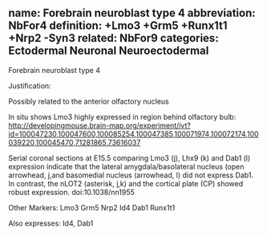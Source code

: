 name: Forebrain neuroblast type 4
abbreviation: NbFor4
definition: +Lmo3 +Grm5 +Runx1t1 +Nrp2 -Syn3
related: NbFor9
categories: Ectodermal Neuronal Neuroectodermal
---

Forebrain neuroblast type 4

Justification:

Possibly related to the anterior olfactory nucleus

In situ shows Lmo3 highly expressed in region behind olfactory bulb:
http://developingmouse.brain-map.org/experiment/ivt?id=100047230,100047600,100085254,100047385,100071974,100072174,100039220,100045470,71281865,73616037

Serial coronal sections at E15.5 comparing Lmo3 (j), Lhx9 (k) and Dab1 (l) expression indicate that the lateral amygdala/basolateral nucleus (open arrowhead, j,and basomedial nucleus (arrowhead, l) did not express Dab1. In contrast, the nLOT2 (asterisk, j,k) and the cortical plate (CP) showed robust expression.
doi:10.1038/nn1955


Other Markers:
Lmo3 Grm5 Nrp2 Id4 Dab1 Runx1t1


Also expresses:
Id4, Dab1